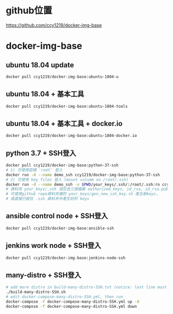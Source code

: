 # github位置
https://github.com/ccy1219/docker-img-base

# docker-img-base
## ubuntu 18.04 update
```bash
docker pull ccy1219/docker-img-base:ubuntu-1804-u
```
## ubuntu 18.04 + 基本工具
```bash
docker pull ccy1219/docker-img-base:ubuntu-1804-tools
```
## ubuntu 18.04 + 基本工具 + docker.io
```bash
docker pull ccy1219/docker-img-base:ubuntu-1804-docker.io
```
## python 3.7 + SSH登入
```bash
docker pull ccy1219/docker-img-base:python-37-ssh
# 1) 可使用密碼 'root' 登入
docker run -d --name demo_ssh ccy1219/docker-img-base:python-37-ssh
# 2) 可使用 key files 登入 (mount volume on /root/.ssh)
docker run -d --name demo_ssh -v $PWD/your_keys/.ssh/:/root/.ssh:ro ccy1219/docker-img-base:python-37-ssh
# 資料夾 your_keys/.ssh 須包含三個檔案 authorized_keys, id_rsa, id_rsa.pub
# 可使用github repo資料夾裡的 your_keys/gen_new_ssh_key.sh 產生新keys，
# 或直接已經在 .ssh 資料夾中產生好的 keys
```
## ansible control node + SSH登入
```bash
docker pull ccy1219/docker-img-base:ansible-ssh
```
## jenkins work node + SSH登入
```bash
docker pull ccy1219/docker-img-base:jenkins-node-ssh
```

## many-distro + SSH登入
```bash
# add more distro in build-many-distro-SSH.txt (notice: last line must be empty line)
./build-many-distro-SSH.sh
# edit docker-compose-many-distro-SSH.yml, then run
docker-compose -f docker-compose-many-distro-SSH.yml up -d
docker-compose -f docker-compose-many-distro-SSH.yml down
```